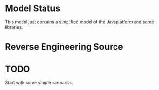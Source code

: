 # Model Status

This model just contains a simplified model of the Javaplatform and some libraries.

# Reverse Engineering Source


# TODO

Start with some simple scenarios.